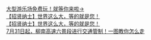   
[大型游乐场免费玩！就等你来啦→](http://www.dianyue.me/archives/299/ey73najtrvrdgdm6/)  
[【招贤纳士】世界这么大，等的就是您！](http://www.dianyue.me/archives/299/l0a0xxg1tvmrxhlw/)  
[【招贤纳士】世界这么大，等的就是您！](http://www.dianyue.me/archives/311/oerxym1pbml6kz7s/)  
[7月31日起，柳南高速六景段进行交通管制！一图教你怎么走](http://www.dianyue.me/archives/334/oap5fqhl76tu03vk/)